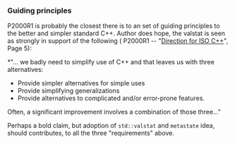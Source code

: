 ### Guiding principles

P2000R1 is probably the closest there is to an set of guiding principles to the better and simpler standard C++. Author does hope, the valstat is seen as strongly in support of the following ( P2000R1 -- "[Direction for ISO C++](http://www.open-std.org/jtc1/sc22/wg21/docs/papers/2019/P2000R1.pdf)", Page 5): 

*"... we badly need to simplify use of
C++ and that leaves us with three alternatives:

- Provide simpler alternatives for simple uses
- Provide simplifying generalizations
- Provide alternatives to complicated and/or error-prone features.
  
Often, a significant improvement involves a combination of those three..."

Perhaps a bold claim, but adoption of `std::valstat` and `metastate` idea, should contributes, to all the three "requirements" above.
